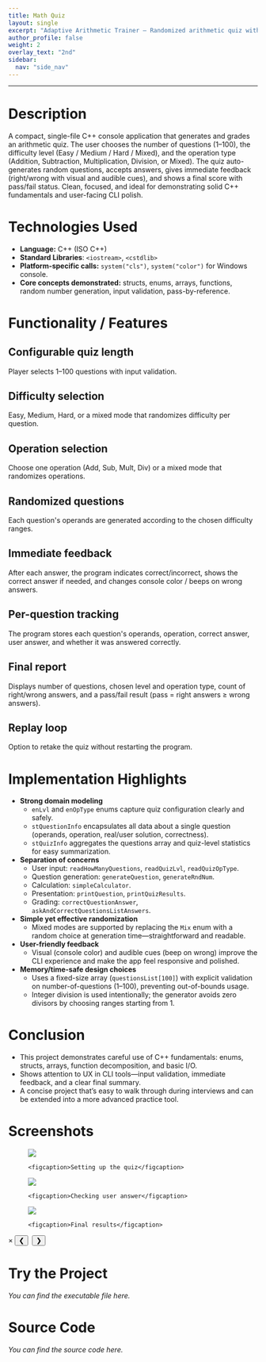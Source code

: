 ```yaml
---
title: Math Quiz
layout: single
excerpt: "Adaptive Arithmetic Trainer — Randomized arithmetic quiz with instant grading, difficulty/op-type control, and pass/fail summary."
author_profile: false
weight: 2
overlay_text: "2nd"
sidebar:
  nav: "side_nav"
---
```

---
# Description
A compact, single-file C++ console application that generates and grades an arithmetic quiz. The user chooses the number of questions (1–100), the difficulty level (Easy / Medium / Hard / Mixed), and the operation type (Addition, Subtraction, Multiplication, Division, or Mixed). The quiz auto-generates random questions, accepts answers, gives immediate feedback (right/wrong with visual and audible cues), and shows a final score with pass/fail status. Clean, focused, and ideal for demonstrating solid C++ fundamentals and user-facing CLI polish.

# Technologies Used
- **Language:** C++ (ISO C++)
- **Standard Libraries**: `<iostream>`, `<cstdlib>`
- **Platform-specific calls:** `system("cls")`, `system("color")` for Windows console.
- **Core concepts demonstrated:** structs, enums, arrays, functions, random number generation, input validation, pass-by-reference.

# Functionality / Features
## Configurable quiz length
Player selects 1–100 questions with input validation.

## Difficulty selection
Easy, Medium, Hard, or a mixed mode that randomizes difficulty per question.

## Operation selection
Choose one operation (Add, Sub, Mult, Div) or a mixed mode that randomizes operations.

## Randomized questions
Each question's operands are generated according to the chosen difficulty ranges.

## Immediate feedback
After each answer, the program indicates correct/incorrect, shows the correct answer if needed, and changes console color / beeps on wrong answers.

## Per-question tracking
The program stores each question's operands, operation, correct answer, user answer, and whether it was answered correctly.

## Final report
Displays number of questions, chosen level and operation type, count of right/wrong answers, and a pass/fail result (pass = right answers ≥ wrong answers).

## Replay loop
Option to retake the quiz without restarting the program.

# Implementation Highlights
- **Strong domain modeling**
  - `enLvl` and `enOpType` enums capture quiz configuration clearly and safely.
  - `stQuestionInfo` encapsulates all data about a single question (operands, operation, real/user solution, correctness).
  - `stQuizInfo` aggregates the questions array and quiz-level statistics for easy summarization.
- **Separation of concerns**
  - User input: `readHowManyQuestions`, `readQuizLvl`, `readQuizOpType`.
  - Question generation: `generateQuestion`, `generateRndNum`.
  - Calculation: `simpleCalculator`.
  - Presentation: `printQuestion`, `printQuizResults`.
  - Grading: `correctQuestionAnswer`, `askAndCorrectQuestionsListAnswers`.
- **Simple yet effective randomization**
  - Mixed modes are supported by replacing the `Mix` enum with a random choice at generation time—straightforward and readable.
- **User-friendly feedback**
  - Visual (console color) and audible cues (beep on wrong) improve the CLI experience and make the app feel responsive and polished.
- **Memory/time-safe design choices**
  - Uses a fixed-size array (`questionsList[100]`) with explicit validation on number-of-questions (1–100), preventing out-of-bounds usage.
  - Integer division is used intentionally; the generator avoids zero divisors by choosing ranges starting from 1.

# Conclusion
- This project demonstrates careful use of C++ fundamentals: enums, structs, arrays, function decomposition, and basic I/O.
- Shows attention to UX in CLI tools—input validation, immediate feedback, and a clear final summary.
- A concise project that’s easy to walk through during interviews and can be extended into a more advanced practice tool.

# Screenshots
<div class="screenshots-grid">
  <figure>
    <img src="../../assets/images/screenshots/CppConsoleApps/Math_Quiz/Screenshot 1.png">
  
    <figcaption>Setting up the quiz</figcaption>
  </figure>

  <figure>
    <img src="../../assets/images/screenshots/CppConsoleApps/Math_Quiz/Screenshot 2.png">
  
    <figcaption>Checking user answer</figcaption>
  </figure>

  <figure>
    <img src="../../assets/images/screenshots/CppConsoleApps/Math_Quiz/Screenshot 3.png">
  
    <figcaption>Final results</figcaption>
  </figure>
</div>

<div class="lightbox" id="lightbox">
  <span class="close">&times;</span>
  <button class="prev">&#10094;</button>
  <img class="lightbox-image" src="" alt="">
  <button class="next">&#10095;</button>
  <div class="lightbox-caption"></div>
</div>

<script src="../../assets/js/screenshot-image-overlay.js"></script>

# Try the Project
*You can find the executable file here.*

# Source Code
*You can find the source code here.*